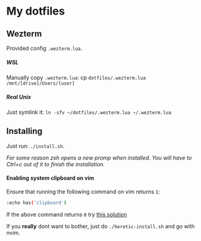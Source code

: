 # My dotfiles

## Wezterm
Provided config `.wezterm.lua`.

##### WSL
Manually copy `.wezterm.lua`:
cp `dotfiles/.wezterm.lua /mnt/[drive]/Users/[user]`

##### Real Unix
Just symlink it:
`ln -sfv ~/dotfiles/.wezterm.lua ~/.wezterm.lua`


## Installing

Just run:
`./install.sh`.

*For some reason zsh opens a new promp when installed. You will have to Ctrl+c out of it to finish the installation.*


#### Enabling system clipboard on vim
Ensure that running the following command on vim returns `1`:

```sh
:echo has('clipboard')
```
If the above command returns `0` try [this solution](https://petergao.com/2023/11/24/vim-on-ubuntu-22-04-with-clipboard.html)

If you **really** dont want to bother, just do `./heretic-install.sh` and go with nvim.
